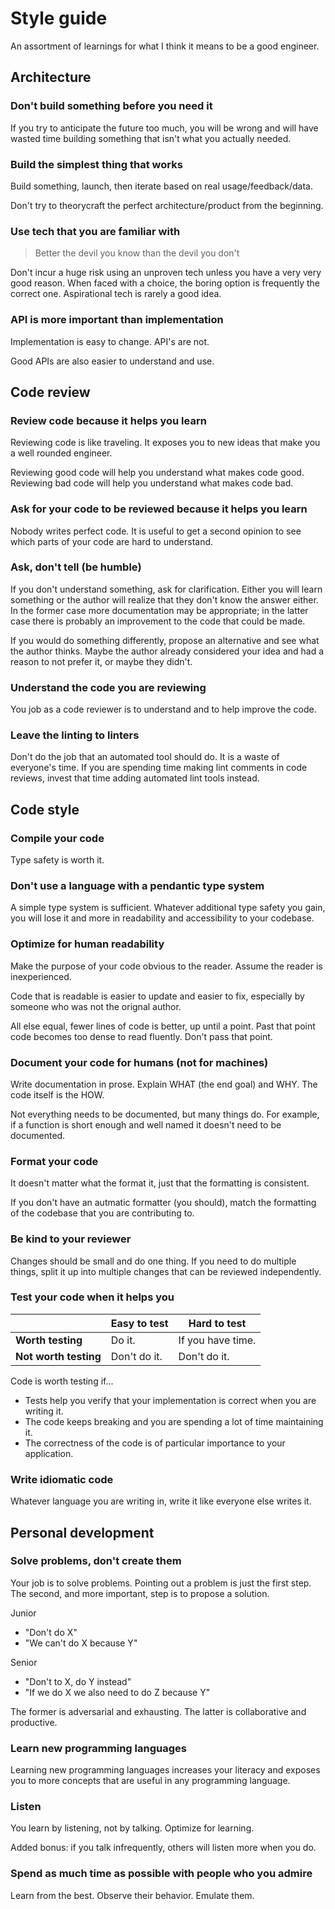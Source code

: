 # Style guide

An assortment of learnings for what I think it means to be a good engineer.

## Architecture

### Don't build something before you need it

If you try to anticipate the future too much, you will be wrong and will have wasted time building something that isn't what you actually needed.

### Build the simplest thing that works

Build something, launch, then iterate based on real usage/feedback/data.

Don't try to theorycraft the perfect architecture/product from the beginning.

### Use tech that you are familiar with

> Better the devil you know than the devil you don't

Don't incur a huge risk using an unproven tech unless you have a very very good reason. When faced with a choice, the boring option is frequently the correct one. Aspirational tech is rarely a good idea.

### API is more important than implementation

Implementation is easy to change. API's are not.

Good APIs are also easier to understand and use.

## Code review

### Review code because it helps you learn

Reviewing code is like traveling. It exposes you to new ideas that make you a well rounded engineer.

Reviewing good code will help you understand what makes code good.
Reviewing bad code will help you understand what makes code bad.

### Ask for your code to be reviewed because it helps you learn

Nobody writes perfect code. It is useful to get a second opinion to see which parts of your code are hard to understand.

### Ask, don't tell (be humble)

If you don't understand something, ask for clarification. Either you will learn something or the author will realize that they don't know the answer either. In the former case more documentation may be appropriate; in the latter case there is probably an improvement to the code that could be made.

If you would do something differently, propose an alternative and see what the author thinks. Maybe the author already considered your idea and had a reason to not prefer it, or maybe they didn't.

### Understand the code you are reviewing

You job as a code reviewer is to understand and to help improve the code.

### Leave the linting to linters

Don't do the job that an automated tool should do. It is a waste of everyone's time. If you are spending time making lint comments in code reviews, invest that time adding automated lint tools instead.

## Code style

### Compile your code

Type safety is worth it.

### Don't use a language with a pendantic type system

A simple type system is sufficient. Whatever additional type safety you gain, you will lose it and more in readability and accessibility to your codebase.

### Optimize for human readability

Make the purpose of your code obvious to the reader. Assume the reader is inexperienced.

Code that is readable is easier to update and easier to fix, especially by someone who was not the orignal author.

All else equal, fewer lines of code is better, up until a point. Past that point code becomes too dense to read fluently. Don't pass that point.

### Document your code for humans (not for machines)

Write documentation in prose. Explain WHAT (the end goal) and WHY. The code itself is the HOW.

Not everything needs to be documented, but many things do. For example, if a function is short enough and well named it doesn't need to be documented.

### Format your code

It doesn't matter what the format it, just that the formatting is consistent.

If you don't have an autmatic formatter (you should), match the formatting of the codebase that you are contributing to.

### Be kind to your reviewer

Changes should be small and do one thing. If you need to do multiple things, split it up into multiple changes that can be reviewed independently.

### Test your code when it helps you

|  | Easy to test | Hard to test |
|--|--------------|--------------|
| **Worth testing** | Do it. | If you have time. |
| **Not worth testing** | Don't do it. | Don't do it. |

Code is worth testing if...
- Tests help you verify that your implementation is correct when you are writing it.
- The code keeps breaking and you are spending a lot of time maintaining it.
- The correctness of the code is of particular importance to your application.

### Write idiomatic code

Whatever language you are writing in, write it like everyone else writes it.

## Personal development

### Solve problems, don't create them

Your job is to solve problems. Pointing out a problem is just the first step. The second, and more important, step is to propose a solution.

Junior
- "Don't do X"
- "We can't do X because Y"

Senior
- "Don't to X, do Y instead"
- "If we do X we also need to do Z because Y"

The former is adversarial and exhausting. The latter is collaborative and productive.

### Learn new programming languages

Learning new programming languages increases your literacy and exposes you to more concepts that are useful in any programming language.

### Listen

You learn by listening, not by talking. Optimize for learning. 

Added bonus: if you talk infrequently, others will listen more when you do.

### Spend as much time as possible with people who you admire

Learn from the best. Observe their behavior. Emulate them.
